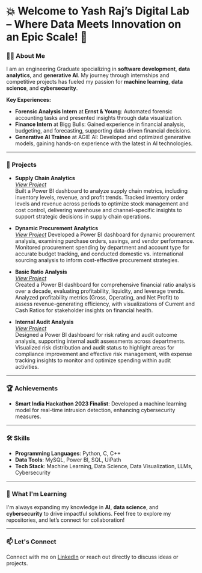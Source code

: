 # 💥 Welcome to Yash Raj’s Digital Lab – Where Data Meets Innovation on an Epic Scale! 🚀

### 👨‍💻 About Me

I am an engineering Graduate specializing in **software development**, **data analytics**, and **generative AI**. My journey through internships and competitive projects has fueled my passion for **machine learning**, **data science**, and **cybersecurity**.

**Key Experiences:**
- **Forensic Analysis Intern** at **Ernst & Young**: Automated forensic accounting tasks and presented insights through data visualization.
- **Finance Intern** at Bigg Bulls: Gained experience in financial analysis, budgeting, and forecasting, supporting data-driven financial decisions.
- **Generative AI Trainee** at AGIE AI: Developed and optimized generative models, gaining hands-on experience with the latest in AI technologies.

---

### 🚀 Projects

- **Supply Chain Analytics**  
  *[View Project](https://github.com/YashRaj1240/Supply-Chain-Analytics.git)*  
  Built a Power BI dashboard to analyze supply chain metrics, including inventory levels, revenue, and profit trends. Tracked inventory order levels and revenue across periods to optimize stock management and cost control, delivering warehouse and channel-specific insights to support strategic decisions in supply chain operations.

- **Dynamic Procurement Analytics**  
  *[View Project](https://github.com/YashRaj1240/Dynamic-Procurement-Analytics.git)*
  Developed a Power BI dashboard for dynamic procurement analysis, examining purchase orders, savings, and vendor performance. Monitored procurement spending by department and account type for accurate budget tracking, and conducted domestic vs. international sourcing analysis to inform cost-effective procurement strategies.

- **Basic Ratio Analysis**  
  *[View Project](https://github.com/YashRaj1240/Basic-Ratio-Analysis.git)*  
  Created a Power BI dashboard for comprehensive financial ratio analysis over a decade, evaluating profitability, liquidity, and leverage trends. Analyzed profitability metrics (Gross, Operating, and Net Profit) to assess revenue-generating efficiency, with visualizations of Current and Cash Ratios for stakeholder insights on financial health.

- **Internal Audit Analysis**  
  *[View Project](https://github.com/YashRaj1240/Internal-Audit-Analysis.git)*  
  Designed a Power BI dashboard for risk rating and audit outcome analysis, supporting internal audit assessments across departments. Visualized risk distribution and audit status to highlight areas for compliance improvement and effective risk management, with expense tracking insights to monitor and optimize spending within audit activities.

---

### 🏆 Achievements

- **Smart India Hackathon 2023 Finalist**: Developed a machine learning model for real-time intrusion detection, enhancing cybersecurity measures.

---

### 🛠️ Skills

- **Programming Languages**: Python, C, C++
- **Data Tools**: MySQL, Power BI, SQL, UiPath
- **Tech Stack**: Machine Learning, Data Science, Data Visualization, LLMs, Cybersecurity

---

### 🌱 What I'm Learning

I'm always expanding my knowledge in **AI**, **data science**, and **cybersecurity** to drive impactful solutions. Feel free to explore my repositories, and let’s connect for collaboration!

---

### 📫 Let's Connect

Connect with me on [LinkedIn](https://www.linkedin.com) or reach out directly to discuss ideas or projects.


